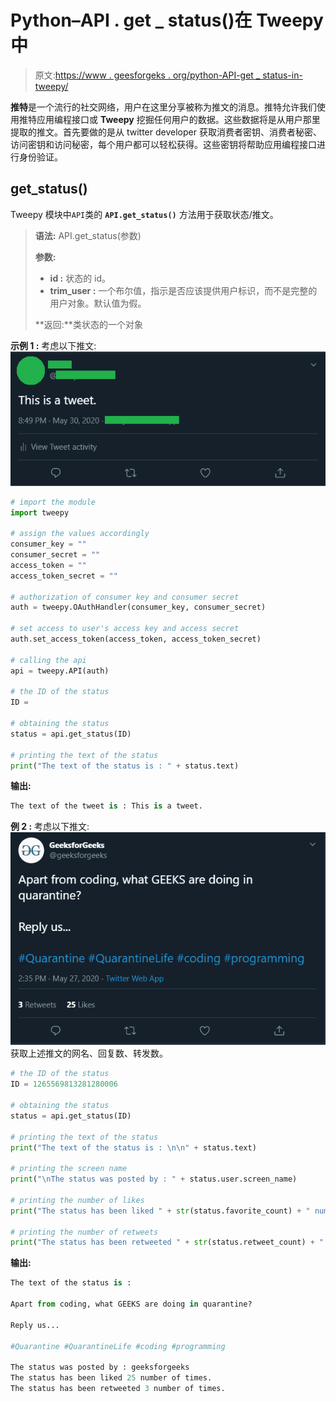 # Python–API . get _ status()在 Tweepy 中

> 原文:[https://www . geesforgeks . org/python-API-get _ status-in-tweepy/](https://www.geeksforgeeks.org/python-api-get_status-in-tweepy/)

**推特**是一个流行的社交网络，用户在这里分享被称为推文的消息。推特允许我们使用推特应用编程接口或 **Tweepy** 挖掘任何用户的数据。这些数据将是从用户那里提取的推文。首先要做的是从 twitter developer 获取消费者密钥、消费者秘密、访问密钥和访问秘密，每个用户都可以轻松获得。这些密钥将帮助应用编程接口进行身份验证。

## get_status()

Tweepy 模块中`API`类的 **`API.get_status()`** 方法用于获取状态/推文。

> **语法:** API.get_status(参数)
> 
> **参数:**
> 
> *   **id :** 状态的 id。
> *   **trim_user :** 一个布尔值，指示是否应该提供用户标识，而不是完整的用户对象。默认值为假。
> 
> **返回:**类状态的一个对象

**示例 1 :** 考虑以下推文:
![](img/3ced6a85c7d0b81b2033dbe58a523fc8.png)

```py
# import the module
import tweepy

# assign the values accordingly
consumer_key = ""
consumer_secret = ""
access_token = ""
access_token_secret = ""

# authorization of consumer key and consumer secret
auth = tweepy.OAuthHandler(consumer_key, consumer_secret)

# set access to user's access key and access secret 
auth.set_access_token(access_token, access_token_secret)

# calling the api 
api = tweepy.API(auth)

# the ID of the status
ID = 

# obtaining the status
status = api.get_status(ID)

# printing the text of the status
print("The text of the status is : " + status.text)
```

**输出:**

```py
The text of the tweet is : This is a tweet.
```

**例 2 :** 考虑以下推文:
![](img/8dbee9eb8e96767186941174843985e1.png)
获取上述推文的网名、回复数、转发数。

```py
# the ID of the status
ID = 1265569813281280006

# obtaining the status
status = api.get_status(ID)

# printing the text of the status
print("The text of the status is : \n\n" + status.text)

# printing the screen name
print("\nThe status was posted by : " + status.user.screen_name)

# printing the number of likes
print("The status has been liked " + str(status.favorite_count) + " number of times.")

# printing the number of retweets
print("The status has been retweeted " + str(status.retweet_count) + " number of times.")
```

**输出:**

```py
The text of the status is : 

Apart from coding, what GEEKS are doing in quarantine?

Reply us...

#Quarantine #QuarantineLife #coding #programming

The status was posted by : geeksforgeeks
The status has been liked 25 number of times.
The status has been retweeted 3 number of times.

```